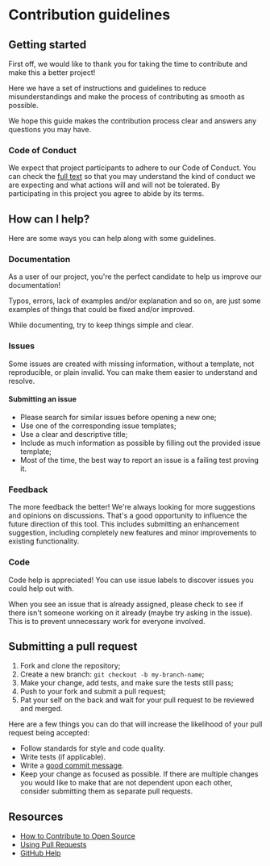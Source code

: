 # Contribution guidelines

## Getting started

First off, we would like to thank you for taking the time to contribute and make this a better project!

Here we have a set of instructions and guidelines to reduce misunderstandings and make the process of contributing as smooth as possible.

We hope this guide makes the contribution process clear and answers any questions you may have.

### Code of Conduct

We expect that project participants to adhere to our Code of Conduct. You can check the [full text](CODE_OF_CONDUCT.md) so that you may understand the kind of conduct we are expecting and what actions will and will not be tolerated. By participating in this project you agree to abide by its terms.

## How can I help?

Here are some ways you can help along with some guidelines.

### Documentation

As a user of our project, you're the perfect candidate to help us improve our documentation!

Typos, errors, lack of examples and/or explanation and so on, are just some examples of things that could be fixed and/or improved.

While documenting, try to keep things simple and clear.

### Issues

Some issues are created with missing information, without a template, not reproducible, or plain
invalid. You can make them easier to understand and resolve.

#### Submitting an issue

- Please search for similar issues before opening a new one;
- Use one of the corresponding issue templates;
- Use a clear and descriptive title;
- Include as much information as possible by filling out the provided issue template;
- Most of the time, the best way to report an issue is a failing test proving it.

### Feedback

The more feedback the better! We're always looking for more suggestions and opinions on discussions. That's a good opportunity to influence the future direction of this tool. This includes submitting an enhancement suggestion, including completely new features and minor improvements to existing functionality.

### Code

Code help is appreciated! You can use issue labels to discover issues you could help out with.

When you see an issue that is already assigned, please check to see if there isn't someone working on it already (maybe try asking in the issue). This is to prevent unnecessary work for everyone involved.

## Submitting a pull request

1. Fork and clone the repository;
2. Create a new branch: `git checkout -b my-branch-name`;
3. Make your change, add tests, and make sure the tests still pass;
4. Push to your fork and submit a pull request;
5. Pat your self on the back and wait for your pull request to be reviewed and merged.

Here are a few things you can do that will increase the likelihood of your pull request being accepted:

- Follow standards for style and code quality.
- Write tests (if applicable).
- Write a [good commit message](http://tbaggery.com/2008/04/19/a-note-about-git-commit-messages.html).
- Keep your change as focused as possible. If there are multiple changes you would like to make that are not dependent upon each other, consider submitting them as separate pull requests.

## Resources

- [How to Contribute to Open Source](https://opensource.guide/how-to-contribute/)
- [Using Pull Requests](https://help.github.com/articles/about-pull-requests/)
- [GitHub Help](https://help.github.com)
